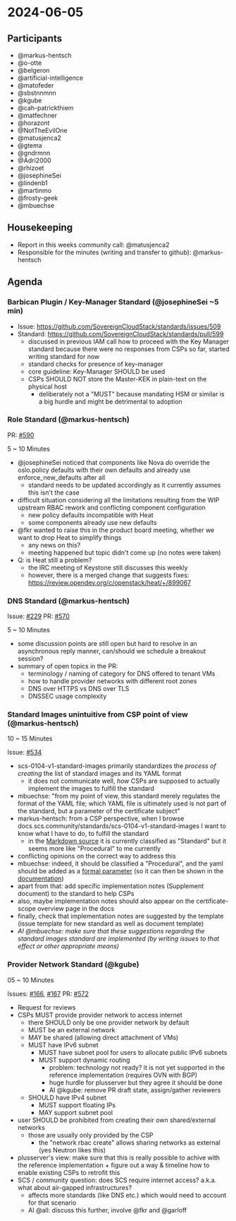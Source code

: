 # 2024-06-05

## Participants

- @markus-hentsch
- @o-otte
- @belgeron
- @artificial-intelligence
- @matofeder
- @sbstnnmnn
- @kgube
- @cah-patrickthiem
- @matfechner
- @horazont
- @NotTheEvilOne
- @matusjenca2
- @gtema
- @gndrmnn
- @Adri2000
- @rhizoet
- @josephineSei
- @lindenb1
- @martinmo
- @frosty-geek
- @mbuechse

## Housekeeping

- Report in this weeks community call: @matusjenca2
- Responsible for the minutes (writing and transfer to github): @markus-hentsch

## Agenda

### Barbican Plugin / Key-Manager Standard (@josephineSei ~5 min)

- Issue: <https://github.com/SovereignCloudStack/standards/issues/509>
- Standard: <https://github.com/SovereignCloudStack/standards/pull/599>
  - discussed in previous IAM call how to proceed with the Key Manager standard because there were no responses from CSPs so far, started writing standard for now
  - standard checks for presence of key-manager
  - core guideline: Key-Manager SHOULD be used
  - CSPs SHOULD NOT store the Master-KEK in plain-text on the physical host
    - deliberately not a "MUST" because mandating HSM or similar is a big hurdle and might be detrimental to adoption

### Role Standard (@markus-hentsch)

PR: [#590](https://github.com/SovereignCloudStack/standards/pull/590)

5 ~ 10 Minutes

- @josephineSei noticed that components like Nova *do* override the oslo.policy defaults with their own defaults and already use enforce_new_defaults after all
  - standard needs to be updated accordingly as it currently assumes this isn't the case
- difficult situation considering all the limitations resulting from the WIP upstream RBAC rework and conflicting component configuration
  - new policy defaults incompatible with Heat
  - some components already use new defaults
- @fkr wanted to raise this in the product board meeting, whether we want to drop Heat to simplify things
  - any news on this?
  - meeting happened but topic didn't come up (no notes were taken)
- Q: is Heat still a problem?
  - the IRC meeting of Keystone still discusses this weekly
  - however, there is a merged change that suggests fixes: <https://review.opendev.org/c/openstack/heat/+/899067>

### DNS Standard (@markus-hentsch)

Issue: [#229](https://github.com/SovereignCloudStack/issues/issues/229)
PR: [#570](https://github.com/SovereignCloudStack/standards/pull/570)

5 ~ 10 Minutes

- some discussion points are still open but hard to resolve in an asynchronous reply manner, can/should we schedule a breakout session?
- summary of open topics in the PR:
  - terminology / naming of category for DNS offered to tenant VMs
  - how to handle provider networks with different root zones
  - DNS over HTTPS vs DNS over TLS
  - DNSSEC usage complexity

### Standard Images unintuitive from CSP point of view (@markus-hentsch)

10 ~ 15 Minutes

Issue: [#534](https://github.com/SovereignCloudStack/standards/issues/534)

- scs-0104-v1-standard-images primarily standardizes the *process of creating* the list of standard images and its YAML format
  - it does not communicate well, *how* CSPs are supposed to actually implement the images to fulfill the standard
- mbuechse: "from my point of view, this standard merely regulates the format of the YAML file; which YAML file is ultimately used is not part of the standard, but a parameter of the certificate subject"
- markus-hentsch: from a CSP perspective, when I browse docs.scs.community/standards/scs-0104-v1-standard-images I want to know what I have to do, to fulfill the standard
  - in the [Markdown source](https://github.com/SovereignCloudStack/standards/blob/main/Standards/scs-0104-v1-standard-images.md?plain=1#L3) it is currently classified as "Standard" but it seems more like "Procedural" to me currently
- conflicting opinions on the correct way to address this
- mbuechse: indeed, it should be classified a "Procedural", and the yaml should be added as a [formal parameter](https://github.com/SovereignCloudStack/standards/pull/595/files#diff-7f34f98070083d9c5b0e8537bdf2efcd6b055a82e93a326241a6be06491684af) (so it can then be shown in the [documentation](https://docs.scs.community/standards/scs-compatible-iaas))
- apart from that: add specific implementation notes (Supplement document) to the standard to help CSPs
- also, maybe implementation notes should also appear on the certificate-scope overview page in the docs
- finally, check that implementation notes are suggested by the template (issue template for new standard as well as document template)
- *AI @mbuechse: make sure that these suggestions regarding the standard images standard are implemented (by writing issues to that effect or other appropriate means)*

### Provider Network Standard (@kgube)

05 ~ 10 Minutes

Issues: [#166](https://github.com/SovereignCloudStack/issues/issues/166), [#167](https://github.com/SovereignCloudStack/issues/issues/167)
PR: [#572](https://github.com/SovereignCloudStack/standards/pull/572)

- Request for reviews
- CSPs MUST provide provider network to access internet
  - there SHOULD only be one provider network by default
  - MUST be an external network
  - MAY be shared (allowing direct attachment of VMs)
  - MUST have IPv6 subnet
    - MUST have subnet pool for users to allocate public IPv6 subnets
    - MUST support dynamic routing
      - problem: technology not ready? it is not yet supported in the reference implementation (requires OVN with BGP)
      - huge hurdle for plusserver but they agree it should be done
      - AI @kgube: remove PR draft state, assign/gather reviewers
  - SHOULD have IPv4 subnet
    - MUST support floating IPs
    - MAY support subnet pool
- user SHOULD be prohibited from creating their own shared/external networks
  - those are usually only provided by the CSP
    - the "network rbac create" allows sharing networks as external (yes Neutron likes this)
- plusserver's view: make sure that this is really possible to achive with the reference implementation + figure out a way & timeline how to enable existing CSPs to retrofit this
- SCS / community question: does SCS require internet access? a.k.a. what about air-gapped infrastructures?
  - affects more standards (like DNS etc.) which would need to account for that scenario
  - AI @all: discuss this further, involve @fkr and @garloff
